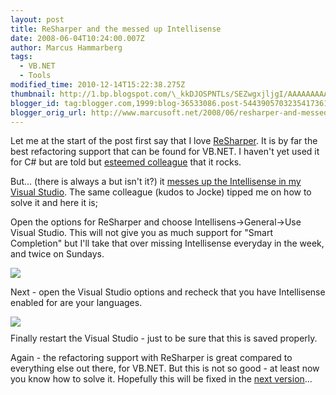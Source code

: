 ```yaml
---
layout: post
title: ReSharper and the messed up Intellisense
date: 2008-06-04T10:24:00.007Z
author: Marcus Hammarberg
tags:
  - VB.NET
  - Tools
modified_time: 2010-12-14T15:22:38.275Z
thumbnail: http://1.bp.blogspot.com/\_kkDJOSPNTLs/SEZwgxjljgI/AAAAAAAAAUQ/XzCpmdZ2llY/s72-c/resharper.JPG
blogger_id: tag:blogger.com,1999:blog-36533086.post-5443905703235417361
blogger_orig_url: http://www.marcusoft.net/2008/06/resharper-and-messed-up-intellisense.html
---
```







Let me at the start of the post first say that I love
[ReSharper](http://www.jetbrains.com/resharper/index.html). It is by far
the best refactoring support that can be found for VB.NET. I haven't yet
used it for C# but are told but [esteemed
colleague](http://blogg.joakimsunden.se/) that it rocks.

But... (there is always a but isn't it?) it [messes up the Intellisense
in my Visual
Studio](http://www.marcusoft.net/2008/05/visual-studio-2008-intellisense-not.html).
The same colleague (kudos to Jocke) tipped me on how to solve it and
here it is;

Open the options for ReSharper and choose Intellisens-\>General-\>Use
Visual Studio. This will not give you as much support for "Smart
Completion" but I'll take that over missing Intellisense everyday in the
week, and twice on Sundays.

<img
src="http://1.bp.blogspot.com/_kkDJOSPNTLs/SEZwgxjljgI/AAAAAAAAAUQ/XzCpmdZ2llY/s400/resharper.JPG"
id="BLOGGER_PHOTO_ID_5207973727461281282"
style="DISPLAY: block; MARGIN: 0px auto 10px; CURSOR: hand; TEXT-ALIGN: center"
data-border="0" />

Next - open the Visual Studio options and recheck that you have
Intellisense enabled for are your languages.

<img
src="http://3.bp.blogspot.com/_kkDJOSPNTLs/SEZwkymPxgI/AAAAAAAAAUY/co4RoBPkhlw/s400/resharper2.JPG"
id="BLOGGER_PHOTO_ID_5207973796460348930"
style="DISPLAY: block; MARGIN: 0px auto 10px; CURSOR: hand; TEXT-ALIGN: center"
data-border="0" />
Finally restart the Visual Studio - just to be sure that this is saved
properly.

Again - the refactoring support with ReSharper is great compared to
everything else out there, for VB.NET. But this is not so good - at
least now you know how to solve it. Hopefully this will be fixed in the
[next
version](http://www.jetbrains.net/confluence/display/ReSharper/ReSharper+4.0+EAP+Notes)...
